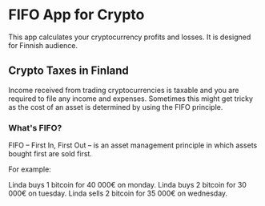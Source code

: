 # FIFO App for Crypto

This app calculates your cryptocurrency profits and losses. It is designed for Finnish audience.

## Crypto Taxes in Finland

Income received from trading cryptocurrencies is taxable and you are required to file any income and expenses. Sometimes this might get tricky as the cost of an asset is determined by using the FIFO principle.

### What's FIFO?

FIFO – First In, First Out – is an asset management principle in which assets bought first are sold first.

  For example:
   
  Linda buys 1 bitcoin for 40 000€ on monday.
  Linda buys 2 bitcoin for 30 000€ on tuesday.
  Linda sells 2 bitcoin for 35 000€ on wednesday.
  

